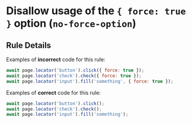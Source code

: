 # Disallow usage of the `{ force: true }` option (`no-force-option`)

## Rule Details

Examples of **incorrect** code for this rule:

```javascript
await page.locator('button').click({ force: true });
await page.locator('check').check({ force: true });
await page.locator('input').fill('something', { force: true });
```

Examples of **correct** code for this rule:

```javascript
await page.locator('button').click();
await page.locator('check').check();
await page.locator('input').fill('something');
```
